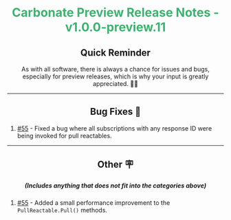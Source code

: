<h1 align="center" style='color:mediumseagreen;font-weight:bold'>
    Carbonate Preview Release Notes - v1.0.0-preview.11
</h1>

<h2 align="center" style='font-weight:bold'>Quick Reminder</h2>

<div align="center">

As with all software, there is always a chance for issues and bugs, especially for preview releases, which is why your input is greatly appreciated. 🙏🏼
</div>

---

<h2 style="font-weight:bold" align="center">Bug Fixes 🐛</h2>

1. [#55](https://github.com/KinsonDigital/Carbonate/issues/55) - Fixed a bug where all subscriptions with any response ID were being invoked for pull reactables.

---

<h2 style="font-weight:bold" align="center">Other 🪧</h2>
<h5 align="center">(Includes anything that does not fit into the categories above)</h5>

1. [#55](https://github.com/KinsonDigital/Carbonate/issues/55) - Added a small performance improvement to the `PullReactable.Pull()` methods.
